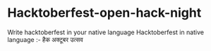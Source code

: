 # Hacktoberfest-open-hack-night
Write hacktoberfest in your native language
Hacktoberfest in native language :-  हैक अक्टूबर उत्सव
